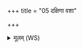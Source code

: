 +++
title = "05 दक्षिणा वशा"

+++
<details><summary>मूलम् (WS)</summary>

दक्षिणा वशा सा यज्ञं गर्भं दथे सेमं पाहि  
तस्यै ते विधेयं तस्यै ते नमस्तस्मै ते स्वाहा ॥ ५ ॥
</details>